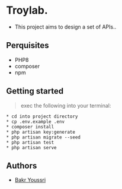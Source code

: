 # Troylab.

- This project aims to design a set of APIs..

## Perquisites
 - PHP8
 - composer
 - npm

## Getting started
> exec the following into your terminal:

    * cd into project directory
    * cp .env.example .env
    * composer install
    * php artisan key:generate
    * php artisan migrate --seed
    * php artisan test
    * php artisan serve  

## Authors
* [Bakr Youssri](https://github.com/bakr-youssri)
